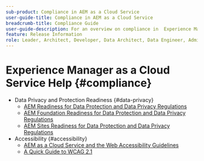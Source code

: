 ```yaml
---
sub-product: Compliance in AEM as a Cloud Service
user-guide-title: Compliance in AEM as a Cloud Service
breadcrumb-title: Compliance Guide
user-guide-description: For an overview on compliance in  Experience Manager as a Cloud service, including an privacy and accessibility, start here.
feature: Release Information
role: Leader, Architect, Developer, Data Architect, Data Engineer, Admin, User
---
```


# Experience Manager as a Cloud Service Help {#compliance}

+ Data Privacy and Protection Readiness {#data-privacy}
  + [AEM Readiness for Data Protection and Data Privacy Regulations](data-privacy-and-protection-readiness/aem-readiness.md)
  + [AEM Foundation Readiness for Data Protection and Data Privacy Regulations](data-privacy-and-protection-readiness/foundation-readiness.md)
  + [AEM Sites Readiness for Data Protection and Data Privacy Regulations](data-privacy-and-protection-readiness/sites-readiness.md)
+ Accessibility {#accessibility}
  + [AEM as a Cloud Service and the Web Accessibility Guidelines](accessibility/web-accessibility.md)
  + [A Quick Guide to WCAG 2.1](accessibility/quick-guide-wcag.md)